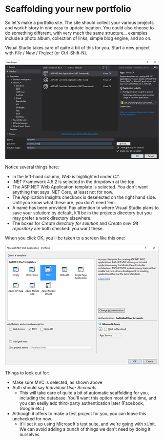 # Scaffolding your new portfolio

So let's make a portfolio site. The site should collect your various projects and work history in one easy to update location. You could also choose to do something different, with very much the same structure... examples include a photo album, collection of links, simple blog engine, and so on.

Visual Studio takes care of quite a bit of this for you. Start a new project with _File_ / _New_ / _Project_ (or Ctrl-Shift-N).

![](portfolio-scaffold.png)

Notice several things here:

 - In the left-hand column, _Web_ is highlighted under _C#_.
 - .NET Framework 4.5.2 is selected in the dropdown at the top.
 - The ASP.NET Web Application template is selected. You don't want anything that says .NET Core, at least not for now.
 - The Application Insights checkbox is deselected on the right hand side. Until you know what these are, you don't need 'em.
 - A name has been provided. Pay attention to where Visual Studio plans to save your solution: by default, it'll be in the projects directory but you may prefer a work directory elsewhere.
 - The boxes for _Create directory for solution_ and _Create new Git repository_ are both checked: you want these.

When you click OK, you'll be taken to a screen like this one:

![](portfolio-mvc.png)

Things to look out for:

 - Make sure MVC is selected, as shown above
 - Auth should say _Individual User Accounts_.
   - This will take care of quite a bit of automatic scaffolding for you, including the database. You'll want this option most of the time, and you can easily add third-party authentication later (Facebook, Google etc.)
 - Although it offers to make a test project for you, you can leave this unchecked for now.
   - It'll set it up using Microsoft's test suite, and we're going with xUnit. We can avoid adding a bunch of things we don't need by doing it ourselves.

